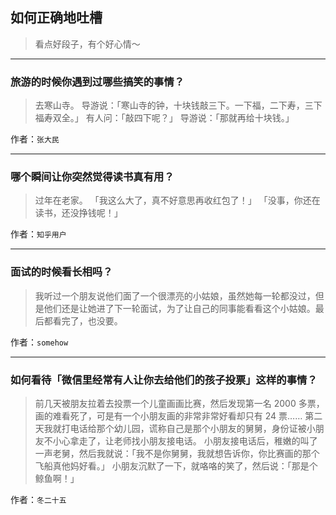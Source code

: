 ## 如何正确地吐槽

> 看点好段子，有个好心情～


 
---

### 旅游的时候你遇到过哪些搞笑的事情？

> 去寒山寺。
> 导游说：「寒山寺的钟，十块钱敲三下。一下福，二下寿，三下福寿双全。」
> 有人问：「敲四下呢？」
> 导游说：「那就再给十块钱。」


作者：`张大民`

---

### 哪个瞬间让你突然觉得读书真有用？

> 过年在老家。
> 「我这么大了，真不好意思再收红包了！」
> 「没事，你还在读书，还没挣钱呢！」


作者：`知乎用户`

---

### 面试的时候看长相吗？

> 我听过一个朋友说他们面了一个很漂亮的小姑娘，虽然她每一轮都没过，但是他们还是让她进了下一轮面试，为了让自己的同事能看看这个小姑娘。最后都看完了，也没要。


作者：`somehow`

---

### 如何看待「微信里经常有人让你去给他们的孩子投票」这样的事情？

> 前几天被朋友拉着去投票一个儿童画画比赛，然后发现第一名 2000 多票，画的难看死了，可是有一个小朋友画的非常非常好看却只有 24 票……
> 第二天我就打电话给那个幼儿园，谎称自己是那个小朋友的舅舅，身份证被小朋友不小心拿走了，让老师找小朋友接电话。
> 小朋友接电话后，稚嫩的叫了一声老舅，然后我就说：「我不是你舅舅，我就想告诉你，你比赛画的那个飞船真他妈好看。」
> 小朋友沉默了一下，就咯咯的笑了，然后说：「那是个鲸鱼啊！」


作者：`冬二十五`